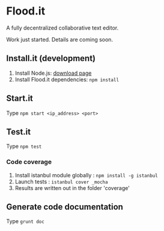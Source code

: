 # Flood.it

A fully decentralized collaborative text editor.

Work just started. Details are coming soon.

## Install.it (development)

1. Install Node.js: [download page](https://nodejs.org/en/download/)
2. Install Flood.it dependencies: `npm install`

## Start.it

Type `npm start <ip_address> <port>`

## Test.it

Type `npm test`

### Code coverage

1. Install istanbul module globally : `npm install -g istanbul`
2. Launch tests : `istanbul cover _mocha`
3. Results are written out in the folder 'coverage'

## Generate code documentation

Type `grunt doc`